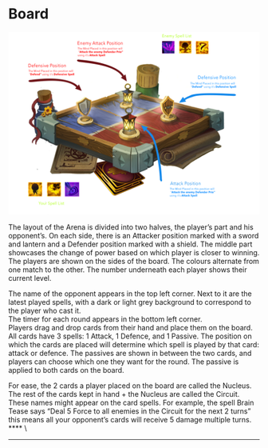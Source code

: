 # Board

![](<../../../../.gitbook/assets/GamePVP2 (1).png>)

The layout of the Arena is divided into two halves, the player’s part and his opponent’s. On each side, there is an Attacker position marked with a sword and lantern and a Defender position marked with a shield. The middle part showcases the change of power based on which player is closer to winning. The players are shown on the sides of the board. The colours alternate from one match to the other. The number underneath each player shows their current level.&#x20;

The name of the opponent appears in the top left corner. Next to it are the latest played spells, with a dark or light grey background to correspond to the player who cast it.\
The timer for each round appears in the bottom left corner.\
Players drag and drop cards from their hand and place them on the board. All cards have 3 spells: 1 Attack, 1 Defence, and 1 Passive. The position on which the cards are placed will determine which spell is played by that card: attack or defence. The passives are shown in between the two cards, and players can choose which one they want for the round. The passive is applied to both cards on the board.

For ease, the 2 cards a player placed on the board are called the Nucleus. The rest of the cards kept in hand + the Nucleus are called the Circuit. These names might appear on the card spells.  For example, the spell Brain Tease says “Deal 5 Force to all enemies in the Circuit for the next 2 turns”  this means all your opponent’s cards will receive 5 damage multiple turns.  ****  \
****
